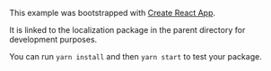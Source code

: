 This example was bootstrapped with [Create React App](https://github.com/facebook/create-react-app).

It is linked to the localization package in the parent directory for development purposes.

You can run `yarn install` and then `yarn start` to test your package.
